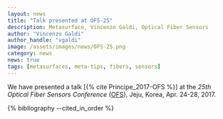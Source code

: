 ```yaml
---
layout: news
title: "Talk presented at OFS-25"
description: Metasurface, Vincenzo Galdi, Optical Fiber Sensors 
author: "Vincenzo Galdi"
author_handle: "vgaldi"
image: /assets/images/news/OFS-25.png
category: news
news: true
tags: [metasurfaces, meta-tips, fibers, sensors]
---
```


We have presented a talk 
[{% cite Principe_2017-OFS %}]
at the 
*25th Optical Fiber Sensors Conference* ([OFS]), Jeju, Korea, Apr. 24-28, 2017.



{% bibliography --cited_in_order %}

[OFS]: http://ofs-25.org